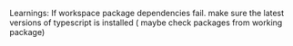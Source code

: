 Learnings:
If workspace package dependencies fail. make sure the latest versions of typescript is installed ( maybe check packages from working package)